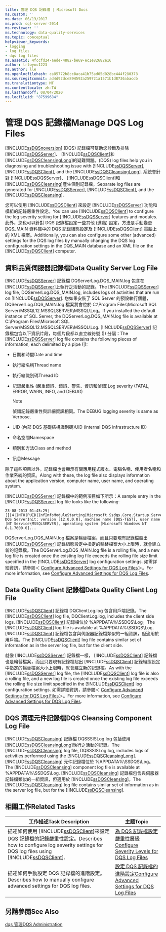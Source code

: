 ```yaml
---
title: 管理 DQS 記錄檔 | Microsoft Docs
ms.custom: ''
ms.date: 06/13/2017
ms.prod: sql-server-2014
ms.reviewer: ''
ms.technology: data-quality-services
ms.topic: conceptual
helpviewer_keywords:
- logging
- log files
- dqs log files
ms.assetid: 4fccfd24-aede-4882-be69-ec1e82682e16
author: lrtoyou1223
ms.author: lle
ms.openlocfilehash: ca85772b8cc8aca41b75ad05d028bc444f280378
ms.sourcegitcommit: ad4d92dce894592a259721a1571b1d8736abacdb
ms.translationtype: MT
ms.contentlocale: zh-TW
ms.lasthandoff: 08/04/2020
ms.locfileid: "87599684"
---
```

# <a name="manage-dqs-log-files"></a><span data-ttu-id="38947-102">管理 DQS 記錄檔</span><span class="sxs-lookup"><span data-stu-id="38947-102">Manage DQS Log Files</span></span>
  [!INCLUDE[ssDQSnoversion](../includes/ssdqsnoversion-md.md)] <span data-ttu-id="38947-103">(DQS) 記錄檔可幫助您診斷及排除 [!INCLUDE[ssDQSServer](../includes/ssdqsserver-md.md)]、 [!INCLUDE[ssDQSClient](../includes/ssdqsclient-md.md)]和 [!INCLUDE[ssDQSCleansingLong](../includes/ssdqscleansinglong-md.md)]的疑難問題。</span><span class="sxs-lookup"><span data-stu-id="38947-103">(DQS) log files help you in diagnosing and troubleshooting issue with [!INCLUDE[ssDQSServer](../includes/ssdqsserver-md.md)], [!INCLUDE[ssDQSClient](../includes/ssdqsclient-md.md)], and the [!INCLUDE[ssDQSCleansingLong](../includes/ssdqscleansinglong-md.md)].</span></span> <span data-ttu-id="38947-104">系統會針對 [!INCLUDE[ssDQSServer](../includes/ssdqsserver-md.md)]、 [!INCLUDE[ssDQSClient](../includes/ssdqsclient-md.md)]和 [!INCLUDE[ssDQSCleansing](../includes/ssdqscleansing-md.md)]產生個別記錄檔。</span><span class="sxs-lookup"><span data-stu-id="38947-104">Separate log files are generated for [!INCLUDE[ssDQSServer](../includes/ssdqsserver-md.md)], [!INCLUDE[ssDQSClient](../includes/ssdqsclient-md.md)], and the [!INCLUDE[ssDQSCleansing](../includes/ssdqscleansing-md.md)].</span></span>  
  
 <span data-ttu-id="38947-105">您可以使用 [!INCLUDE[ssDQSClient](../includes/ssdqsclient-md.md)] 來設定 [!INCLUDE[ssDQSServer](../includes/ssdqsserver-md.md)] 功能和模組的記錄嚴重性設定。</span><span class="sxs-lookup"><span data-stu-id="38947-105">You can use [!INCLUDE[ssDQSClient](../includes/ssdqsclient-md.md)] to configure the log severity setting for [!INCLUDE[ssDQSServer](../includes/ssdqsserver-md.md)] features and modules.</span></span> <span data-ttu-id="38947-106">此外，您也可以針對 DQS 記錄檔設定一些其他 (進階) 設定，方法是手動變更 DQS_MAIN 資料庫中的 DQS 記錄組態設定及 [!INCLUDE[ssDQSClient](../includes/ssdqsclient-md.md)] 電腦上的 XML 檔案。</span><span class="sxs-lookup"><span data-stu-id="38947-106">Additionally, you can also configure some other (advanced) settings for the DQS log files by manually changing the DQS log configuration settings in the DQS_MAIN database and an XML file on the [!INCLUDE[ssDQSClient](../includes/ssdqsclient-md.md)] computer.</span></span>  
  
##  <a name="data-quality-server-log-file"></a><a name="DQSServer"></a><span data-ttu-id="38947-107">資料品質伺服器記錄檔</span><span class="sxs-lookup"><span data-stu-id="38947-107">Data Quality Server Log File</span></span>  
 <span data-ttu-id="38947-108">[!INCLUDE[ssDQSServer](../includes/ssdqsserver-md.md)] 記錄檔 DQServerLog.DQS_MAIN.log 包含在 [!INCLUDE[ssDQSServer](../includes/ssdqsserver-md.md)]上執行之活動的記錄。</span><span class="sxs-lookup"><span data-stu-id="38947-108">The [!INCLUDE[ssDQSServer](../includes/ssdqsserver-md.md)] log file, DQServerLog.DQS_MAIN.log, includes logs of activities that are run on [!INCLUDE[ssDQSServer](../includes/ssdqsserver-md.md)].</span></span> <span data-ttu-id="38947-109">您如果安裝了 SQL Server 的預設執行個體，DQServerLog.DQS_MAIN.log 檔案將會位於 C:\Program Files\Microsoft SQL Server\MSSQL12.MSSQLSERVER\MSSQL\Log。</span><span class="sxs-lookup"><span data-stu-id="38947-109">If you installed the default instance of SQL Server, the DQServerLog.DQS_MAIN.log file is available at C:\Program Files\Microsoft SQL Server\MSSQL12.MSSQLSERVER\MSSQL\Log.</span></span> <span data-ttu-id="38947-110">[!INCLUDE[ssDQSServer](../includes/ssdqsserver-md.md)] 記錄檔包含以下資訊片段，每個片段都以直立線符號 (|) 分隔：</span><span class="sxs-lookup"><span data-stu-id="38947-110">The [!INCLUDE[ssDQSServer](../includes/ssdqsserver-md.md)] log file contains the following pieces of information, each delimited by a pipe (|):</span></span>  
  
-   <span data-ttu-id="38947-111">日期和時間</span><span class="sxs-lookup"><span data-stu-id="38947-111">Date and time</span></span>  
  
-   <span data-ttu-id="38947-112">執行緒名稱</span><span class="sxs-lookup"><span data-stu-id="38947-112">Thread name</span></span>  
  
-   <span data-ttu-id="38947-113">執行緒識別碼</span><span class="sxs-lookup"><span data-stu-id="38947-113">Thread ID</span></span>  
  
-   <span data-ttu-id="38947-114">記錄嚴重性 (嚴重錯誤、錯誤、警告、資訊和偵錯)</span><span class="sxs-lookup"><span data-stu-id="38947-114">Log severity (FATAL, ERROR, WARN, INFO, and DEBUG)</span></span>  
  
    > [!NOTE]  
    >  <span data-ttu-id="38947-115">偵錯記錄嚴重性與詳細資訊相同。</span><span class="sxs-lookup"><span data-stu-id="38947-115">The DEBUG logging severity is same as Verbose.</span></span>  
  
-   <span data-ttu-id="38947-116">UID (內部 DQS 基礎結構識別碼)</span><span class="sxs-lookup"><span data-stu-id="38947-116">UID (internal DQS infrastructure ID)</span></span>  
  
-   <span data-ttu-id="38947-117">命名空間</span><span class="sxs-lookup"><span data-stu-id="38947-117">Namespace</span></span>  
  
-   <span data-ttu-id="38947-118">類別和方法</span><span class="sxs-lookup"><span data-stu-id="38947-118">Class and method</span></span>  
  
-   <span data-ttu-id="38947-119">訊息</span><span class="sxs-lookup"><span data-stu-id="38947-119">Message</span></span>  
  
 <span data-ttu-id="38947-120">除了這些項目以外，記錄檔也會顯示有關應用程式版本、電腦名稱、使用者名稱和作業系統的資訊。</span><span class="sxs-lookup"><span data-stu-id="38947-120">Along with these, the log file also displays information about the application version, computer name, user name, and operating system.</span></span>  
  
 <span data-ttu-id="38947-121">[!INCLUDE[ssDQSServer](../includes/ssdqsserver-md.md)] 記錄檔中的範例項目如下所示：</span><span class="sxs-lookup"><span data-stu-id="38947-121">A sample entry in the [!INCLUDE[ssDQSServer](../includes/ssdqsserver-md.md)] log file looks like the following:</span></span>  
  
```  
23-08-2013 01:45:29|[]|4|INFO|PUID|InfInfoModuleStarting|Microsoft.Ssdqs.Core.Startup.ServerInit|Starting DQS ServerInit: version [12.0.0.0], machine name [DQS-TEST], user name [NT Service\MSSQLSERVER], operating system [Microsoft Windows NT 6.1.7600.0]...  
```  
  
 <span data-ttu-id="38947-122">DQServerLog.DQS_MAIN.log 檔案是輪替檔案，而且只要現有記錄檔超出 [!INCLUDE[ssDQSServer](../includes/ssdqsserver-md.md)] 記錄組態設定中指定的輪替檔案大小上限時，就會建立新的記錄檔。</span><span class="sxs-lookup"><span data-stu-id="38947-122">The DQServerLog.DQS_MAIN.log file is a rolling file, and a new log file is created once the existing log file exceeds the rolling file size limit specified in the [!INCLUDE[ssDQSServer](../includes/ssdqsserver-md.md)] log configuration settings.</span></span> <span data-ttu-id="38947-123">如需詳細資訊，請參閱＜ [Configure Advanced Settings for DQS Log Files](../../2014/data-quality-services/configure-advanced-settings-for-dqs-log-files.md)＞。</span><span class="sxs-lookup"><span data-stu-id="38947-123">For more information, see [Configure Advanced Settings for DQS Log Files](../../2014/data-quality-services/configure-advanced-settings-for-dqs-log-files.md).</span></span>  
  
##  <a name="data-quality-client-log-file"></a><a name="DQSClient"></a><span data-ttu-id="38947-124">Data Quality Client 記錄檔</span><span class="sxs-lookup"><span data-stu-id="38947-124">Data Quality Client Log File</span></span>  
 <span data-ttu-id="38947-125">[!INCLUDE[ssDQSClient](../includes/ssdqsclient-md.md)] 記錄檔 DQClientLog.log 包含用戶端記錄。</span><span class="sxs-lookup"><span data-stu-id="38947-125">The [!INCLUDE[ssDQSClient](../includes/ssdqsclient-md.md)] log file, DQClientLog.log, includes the client side logs.</span></span> <span data-ttu-id="38947-126">[!INCLUDE[ssDQSClient](../includes/ssdqsclient-md.md)] 記錄檔位於 %APPDATA%\SSDQS\Log。</span><span class="sxs-lookup"><span data-stu-id="38947-126">The [!INCLUDE[ssDQSClient](../includes/ssdqsclient-md.md)] log file is available at %APPDATA%\SSDQS\Log.</span></span> <span data-ttu-id="38947-127">[!INCLUDE[ssDQSClient](../includes/ssdqsclient-md.md)] 記錄檔包含與伺服器記錄檔類似的一組資訊，但適用於用戶端。</span><span class="sxs-lookup"><span data-stu-id="38947-127">The [!INCLUDE[ssDQSClient](../includes/ssdqsclient-md.md)] log file contains similar set of information as in the server log file, but for the client side.</span></span>  
  
 <span data-ttu-id="38947-128">就像 [!INCLUDE[ssDQSServer](../includes/ssdqsserver-md.md)] 記錄檔一樣， [!INCLUDE[ssDQSClient](../includes/ssdqsclient-md.md)] 記錄檔也是輪替檔案，而且只要現有記錄檔超出 [!INCLUDE[ssDQSClient](../includes/ssdqsclient-md.md)] 記錄組態設定中指定的輪替檔案大小上限時，就會建立新的記錄檔。</span><span class="sxs-lookup"><span data-stu-id="38947-128">As with the [!INCLUDE[ssDQSServer](../includes/ssdqsserver-md.md)] log file, the [!INCLUDE[ssDQSClient](../includes/ssdqsclient-md.md)] log file is also a rolling file, and a new log file is created once the existing log file exceeds the rolling file size limit specified in the [!INCLUDE[ssDQSClient](../includes/ssdqsclient-md.md)] log configuration settings.</span></span> <span data-ttu-id="38947-129">如需詳細資訊，請參閱＜ [Configure Advanced Settings for DQS Log Files](../../2014/data-quality-services/configure-advanced-settings-for-dqs-log-files.md)＞。</span><span class="sxs-lookup"><span data-stu-id="38947-129">For more information, see [Configure Advanced Settings for DQS Log Files](../../2014/data-quality-services/configure-advanced-settings-for-dqs-log-files.md).</span></span>  
  
##  <a name="dqs-cleansing-component-log-file"></a><a name="DQSCleansing"></a><span data-ttu-id="38947-130">DQS 清理元件記錄檔</span><span class="sxs-lookup"><span data-stu-id="38947-130">DQS Cleansing Component Log File</span></span>  
 <span data-ttu-id="38947-131">[!INCLUDE[ssDQSCleansing](../includes/ssdqscleansing-md.md)] 記錄檔 DQSSSISLog.log 包括使用 [!INCLUDE[ssDQSCleansingLong](../includes/ssdqscleansinglong-md.md)]執行之活動的記錄。</span><span class="sxs-lookup"><span data-stu-id="38947-131">The [!INCLUDE[ssDQSCleansing](../includes/ssdqscleansing-md.md)] log file, DQSSSISLog.log, includes logs of activities performed using the [!INCLUDE[ssDQSCleansingLong](../includes/ssdqscleansinglong-md.md)].</span></span> <span data-ttu-id="38947-132">[!INCLUDE[ssDQSCleansing](../includes/ssdqscleansing-md.md)] 元件記錄檔位於 %APPDATA%\SSDQS\Log。</span><span class="sxs-lookup"><span data-stu-id="38947-132">The [!INCLUDE[ssDQSCleansing](../includes/ssdqscleansing-md.md)] component log file is available at %APPDATA%\SSDQS\Log.</span></span> <span data-ttu-id="38947-133">[!INCLUDE[ssDQSCleansing](../includes/ssdqscleansing-md.md)] 記錄檔包含與伺服器記錄檔類似的一組資訊，但適用於 [!INCLUDE[ssDQSCleansing](../includes/ssdqscleansing-md.md)]。</span><span class="sxs-lookup"><span data-stu-id="38947-133">The [!INCLUDE[ssDQSCleansing](../includes/ssdqscleansing-md.md)] log file contains similar set of information as in the server log file, but for the [!INCLUDE[ssDQSCleansing](../includes/ssdqscleansing-md.md)].</span></span>  
  
##  <a name="related-tasks"></a><a name="RT"></a> <span data-ttu-id="38947-134">相關工作</span><span class="sxs-lookup"><span data-stu-id="38947-134">Related Tasks</span></span>  
  
|<span data-ttu-id="38947-135">工作描述</span><span class="sxs-lookup"><span data-stu-id="38947-135">Task Description</span></span>|<span data-ttu-id="38947-136">主題</span><span class="sxs-lookup"><span data-stu-id="38947-136">Topic</span></span>|  
|----------------------|-----------|  
|<span data-ttu-id="38947-137">描述如何使用 [!INCLUDE[ssDQSClient](../includes/ssdqsclient-md.md)]來設定 DQS 記錄檔的記錄嚴重性設定。</span><span class="sxs-lookup"><span data-stu-id="38947-137">Describes how to configure log severity settings for DQS log files using [!INCLUDE[ssDQSClient](../includes/ssdqsclient-md.md)].</span></span>|[<span data-ttu-id="38947-138">為 DQS 記錄檔設定嚴重性層級</span><span class="sxs-lookup"><span data-stu-id="38947-138">Configure Severity Levels for DQS Log Files</span></span>](../../2014/data-quality-services/configure-severity-levels-for-dqs-log-files.md)|  
|<span data-ttu-id="38947-139">描述如何手動設定 DQS 記錄檔的進階設定。</span><span class="sxs-lookup"><span data-stu-id="38947-139">Describes how to manually configure advanced settings for DQS log files.</span></span>|[<span data-ttu-id="38947-140">設定 DQS 記錄檔的進階設定</span><span class="sxs-lookup"><span data-stu-id="38947-140">Configure Advanced Settings for DQS Log Files</span></span>](../../2014/data-quality-services/configure-advanced-settings-for-dqs-log-files.md)|  
  
## <a name="see-also"></a><span data-ttu-id="38947-141">另請參閱</span><span class="sxs-lookup"><span data-stu-id="38947-141">See Also</span></span>  
 [<span data-ttu-id="38947-142">dqs 管理</span><span class="sxs-lookup"><span data-stu-id="38947-142">DQS Administration</span></span>](../../2014/data-quality-services/dqs-administration.md)  
  
  
